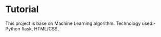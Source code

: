 # Tutorial
This project is base on Machine Learning algorithm. Technology used:- Python flask, HTML/CSS, 
